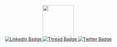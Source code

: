 <div id="header" align="center">
  <img src="https://media.giphy.com/media/gjrYDwbjnK8x36xZIO/giphy.gif" width="100"/>
</div>


<div id="badges", align = "center" >
  <a href="https://www.linkedin.com/in/miguelwagner/">
    <img src="https://img.shields.io/badge/LinkedIn-blue?style=for-the-badge&logo=linkedin&logoColor=white" alt="LinkedIn Badge"/>
  </a>
  <a href="https://www.threads.net/@wmiguel101">
    <img src="https://img.shields.io/badge/Threads-blue?style=for-the-badge&logo=threads&logoColor=white" alt="Thread Badge"/>
  </a>
  <a href="https://twitter.com/wmiguel101">
    <img src="https://img.shields.io/badge/Twitter-blue?style=for-the-badge&logo=twitter&logoColor=white" alt="Twitter Badge"/>
  </a>
</div>

<img src="https://komarev.com/ghpvc/?username=MiguelWO&style=flat-square&color=blue" alt=""/>


